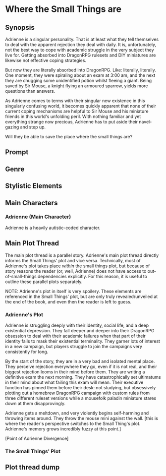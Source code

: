 # Where the Small Things are

## Synopsis

Adrienne is a singular personality. That is at least what they tell themselves to deal with the apparent rejection they deal with daily. It is, unfortunately, not the best way to cope with academic struggle in the very subject they live for. Getting absorbed into DragonRPG rulesets and DIY miniatures are likewise not effective coping strategies.

But now they are literally absorbed into DragonRPG. Like: literally, literally. One moment, they were spiraling about an exam at 3:00 am, and the next they are chugging some unidentified potion whilst fleeing a giant. Being saved by Sir Mouse, a knight flying an armoured sparrow, yields more questions than answers. 

As Adrienne comes to terms with their singular new existence in this singularly confusing world, it becomes quickly apparent that none of their current coping mechanisms are helpful to Sir Mouse and his miniature friends in this world's unfolding peril. With nothing familiar and yet everything strange now precious, Adrienne has to put aside their navel-gazing and step up. 

Will they be able to save the place where the small things are?

## Prompt

## Genre

## Stylistic Elements

## Main Characters

### Adrienne (Main Character)

Adrienne is a heavily autistic-coded character.

## Main Plot Thread

The main plot thread is a parallel story. Adrienne's main plot thread directly informs the Small Things' plot and vice versa. Technically, most of Adrienne's plot takes place _within_ the small things plot, but because of story reasons the reader (or, well, Adrienne) does not have access to out-of-small-things dependencies explicitly. For this reason, it is useful to outline these parallel plots separately.

NOTE: Adrienne's plot in itself is very spoilery. These elements are referenced in the Small Things' plot, but are only truly revealed/unveiled at the end of the book, and even then the reader is left to guess.

### Adrienne's Plot
Adrienne is struggling deeply with their identity, social life, and a deep existential depression. They fall deeper and deeper into their DragonRPG obsession to deal with their academic failures when that part of their identity fails to mask their existential terminality. They garner lots of interest in a new campaign, but players struggle to join the campaigns very consistently for long. 

By the start of the story, they are in a very bad and isolated mental place. They perceive rejection everywhere they go, even if it is not real, and their biggest rejection looms in their mind before them. They are writing a definitive exam the next morning. They have catastrophically set ultimatums in their mind about what failing this exam will mean. Their executive function has pinned them before their desk: not studying, but obsessively plotting out a homebrew DragonRPG campaign with custom rules from three different ruleset versions while a mousefolk paladin miniature stares down at them disapprovingly. 

Adrienne gets a meltdown, and very violently begins self-harming and throwing items around. They throw the mouse mini against the wall. [this is where the reader's perspective switches to the Small Thing's plot. Adrienne's memory grows incredibly fuzzy at this point.]

[Point of Adrienne Divergence]



### The Small Things' Plot

## Plot thread dump